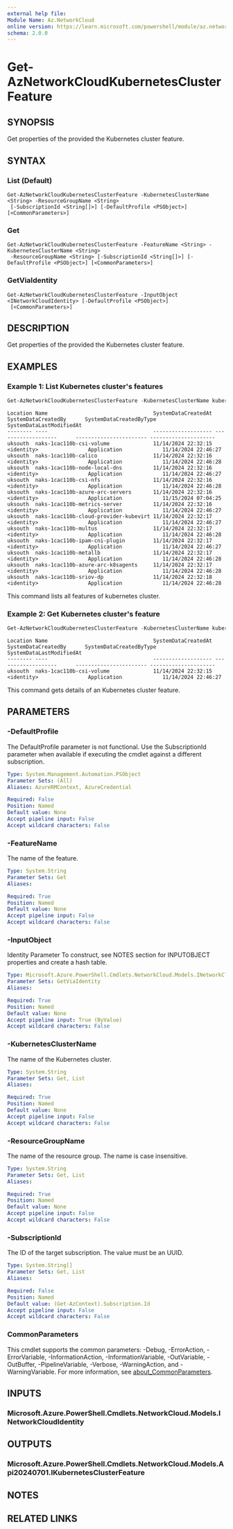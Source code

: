```yaml
---
external help file:
Module Name: Az.NetworkCloud
online version: https://learn.microsoft.com/powershell/module/az.networkcloud/get-aznetworkcloudkubernetesclusterfeature
schema: 2.0.0
---
```


# Get-AzNetworkCloudKubernetesClusterFeature

## SYNOPSIS
Get properties of the provided the Kubernetes cluster feature.

## SYNTAX

### List (Default)
```
Get-AzNetworkCloudKubernetesClusterFeature -KubernetesClusterName <String> -ResourceGroupName <String>
 [-SubscriptionId <String[]>] [-DefaultProfile <PSObject>] [<CommonParameters>]
```

### Get
```
Get-AzNetworkCloudKubernetesClusterFeature -FeatureName <String> -KubernetesClusterName <String>
 -ResourceGroupName <String> [-SubscriptionId <String[]>] [-DefaultProfile <PSObject>] [<CommonParameters>]
```

### GetViaIdentity
```
Get-AzNetworkCloudKubernetesClusterFeature -InputObject <INetworkCloudIdentity> [-DefaultProfile <PSObject>]
 [<CommonParameters>]
```

## DESCRIPTION
Get properties of the provided the Kubernetes cluster feature.

## EXAMPLES

### Example 1: List Kubernetes cluster's features
```powershell
Get-AzNetworkCloudKubernetesClusterFeature -KubernetesClusterName kubernetesClusterName -SubscriptionId subscriptionId -ResourceGroupName resourceGroupName
```

```output
Location Name                                  SystemDataCreatedAt SystemDataCreatedBy      SystemDataCreatedByType SystemDataLastModifiedAt
-------- ----                                  ------------------- -------------------      ----------------------- ---------------------
uksouth  naks-1cac110b-csi-volume              11/14/2024 22:32:15 <identity>  				 Application             11/14/2024 22:46:27  
uksouth  naks-1cac110b-calico                  11/14/2024 22:32:16 <identity>  				 Application             11/14/2024 22:46:28  
uksouth  naks-1cac110b-node-local-dns          11/14/2024 22:32:16 <identity>  				 Application             11/14/2024 22:46:27  
uksouth  naks-1cac110b-csi-nfs                 11/14/2024 22:32:16 <identity>  				 Application             11/14/2024 22:46:28  
uksouth  naks-1cac110b-azure-arc-servers       11/14/2024 22:32:16 <identity>  				 Application             11/15/2024 07:04:25  
uksouth  naks-1cac110b-metrics-server          11/14/2024 22:32:16 <identity>  				 Application             11/14/2024 22:46:27  
uksouth  naks-1cac110b-cloud-provider-kubevirt 11/14/2024 22:32:17 <identity>  				 Application             11/14/2024 22:46:27  
uksouth  naks-1cac110b-multus                  11/14/2024 22:32:17 <identity>  				 Application             11/14/2024 22:46:28  
uksouth  naks-1cac110b-ipam-cni-plugin         11/14/2024 22:32:17 <identity>  				 Application             11/14/2024 22:46:27  
uksouth  naks-1cac110b-metallb                 11/14/2024 22:32:17 <identity>  				 Application             11/14/2024 22:46:28  
uksouth  naks-1cac110b-azure-arc-k8sagents     11/14/2024 22:32:17 <identity>  				 Application             11/14/2024 22:46:28  
uksouth  naks-1cac110b-sriov-dp                11/14/2024 22:32:18 <identity>  				 Application             11/14/2024 22:46:28  

```

This command lists all features of kubernetes cluster.

### Example 2: Get Kubernetes cluster's feature
```powershell
Get-AzNetworkCloudKubernetesClusterFeature -KubernetesClusterName kubernetesClusterName -SubscriptionId subscriptionId -ResourceGroupName resourceGroupName -FeatureName featureName
```

```output
Location Name                                  SystemDataCreatedAt SystemDataCreatedBy      SystemDataCreatedByType SystemDataLastModifiedAt
-------- ----                                  ------------------- -------------------      ----------------------- ---------------------
uksouth  naks-1cac110b-csi-volume              11/14/2024 22:32:15 <identity>  				 Application             11/14/2024 22:46:27  
```

This command gets details of an Kubernetes cluster feature.

## PARAMETERS

### -DefaultProfile
The DefaultProfile parameter is not functional.
Use the SubscriptionId parameter when available if executing the cmdlet against a different subscription.

```yaml
Type: System.Management.Automation.PSObject
Parameter Sets: (All)
Aliases: AzureRMContext, AzureCredential

Required: False
Position: Named
Default value: None
Accept pipeline input: False
Accept wildcard characters: False
```

### -FeatureName
The name of the feature.

```yaml
Type: System.String
Parameter Sets: Get
Aliases:

Required: True
Position: Named
Default value: None
Accept pipeline input: False
Accept wildcard characters: False
```

### -InputObject
Identity Parameter
To construct, see NOTES section for INPUTOBJECT properties and create a hash table.

```yaml
Type: Microsoft.Azure.PowerShell.Cmdlets.NetworkCloud.Models.INetworkCloudIdentity
Parameter Sets: GetViaIdentity
Aliases:

Required: True
Position: Named
Default value: None
Accept pipeline input: True (ByValue)
Accept wildcard characters: False
```

### -KubernetesClusterName
The name of the Kubernetes cluster.

```yaml
Type: System.String
Parameter Sets: Get, List
Aliases:

Required: True
Position: Named
Default value: None
Accept pipeline input: False
Accept wildcard characters: False
```

### -ResourceGroupName
The name of the resource group.
The name is case insensitive.

```yaml
Type: System.String
Parameter Sets: Get, List
Aliases:

Required: True
Position: Named
Default value: None
Accept pipeline input: False
Accept wildcard characters: False
```

### -SubscriptionId
The ID of the target subscription.
The value must be an UUID.

```yaml
Type: System.String[]
Parameter Sets: Get, List
Aliases:

Required: False
Position: Named
Default value: (Get-AzContext).Subscription.Id
Accept pipeline input: False
Accept wildcard characters: False
```

### CommonParameters
This cmdlet supports the common parameters: -Debug, -ErrorAction, -ErrorVariable, -InformationAction, -InformationVariable, -OutVariable, -OutBuffer, -PipelineVariable, -Verbose, -WarningAction, and -WarningVariable. For more information, see [about_CommonParameters](http://go.microsoft.com/fwlink/?LinkID=113216).

## INPUTS

### Microsoft.Azure.PowerShell.Cmdlets.NetworkCloud.Models.INetworkCloudIdentity

## OUTPUTS

### Microsoft.Azure.PowerShell.Cmdlets.NetworkCloud.Models.Api20240701.IKubernetesClusterFeature

## NOTES

## RELATED LINKS

